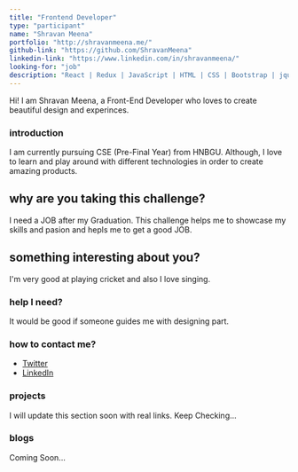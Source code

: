 ```yaml
---
title: "Frontend Developer"
type: "participant"
name: "Shravan Meena"
portfolio: "http://shravanmeena.me/"
github-link: "https://github.com/ShravanMeena"
linkedin-link: "https://www.linkedin.com/in/shravanmeena/"
looking-for: "job"
description: "React | Redux | JavaScript | HTML | CSS | Bootstrap | jquery"
---
```


Hi! I am  Shravan Meena, a Front-End Developer who loves to create beautiful design and experinces.

### introduction

I am currently pursuing CSE (Pre-Final Year) from HNBGU. Although, I love to learn and play around with different technologies in order to create amazing products.

## why are you taking this challenge?

I need a JOB after my Graduation.
This challenge helps me to showcase my skills and pasion and hepls me to get a good JOB.

## something interesting about you?

I'm very good at playing cricket and also I love singing.

### help I need?

It would be good if someone guides me with designing part.

### how to contact me?

- [Twitter](https://twitter.com/shravan70017147)
- [LinkedIn](https://www.linkedin.com/in/shravanmeena/)

### projects

I will update this section soon with real links. Keep Checking...

### blogs

Coming Soon...


